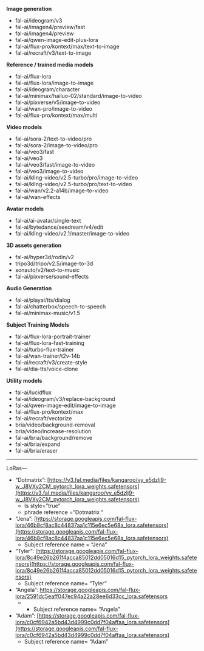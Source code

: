 ****Image generation****

- fal-ai/ideogram/v3
- fal-ai/imagen4/preview/fast
- fal-ai/imagen4/preview
- fal-ai/qwen-image-edit-plus-lora
- fal-ai/flux-pro/kontext/max/text-to-image
- fal-ai/recraft/v3/text-to-image

****Reference / trained media models****

- fal-ai/flux-lora
- fal-ai/flux-lora/image-to-image
- fal-ai/ideogram/character
- fal-ai/minimax/hailuo-02/standard/image-to-video
- fal-ai/pixverse/v5/image-to-video
- fal-ai/wan-pro/image-to-video
- fal-ai/flux-pro/kontext/max/multi

****Video models****

- fal-ai/sora-2/text-to-video/pro
- fal-ai/sora-2/image-to-video/pro
- fal-ai/veo3/fast
- fal-ai/veo3
- fal-ai/veo3/fast/image-to-video
- fal-ai/veo3/image-to-video
- fal-ai/kling-video/v2.5-turbo/pro/image-to-video
- fal-ai/kling-video/v2.5-turbo/pro/text-to-video
- fal-ai/wan/v2.2-a14b/image-to-video
- fal-ai/wan-effects

****Avatar models****

- fal-ai/ai-avatar/single-text
- fal-ai/bytedance/seedream/v4/edit
- fal-ai/kling-video/v2.1/master/image-to-video

****3D assets generation****

- fal-ai/hyper3d/rodin/v2
- tripo3d/tripo/v2.5/image-to-3d
- sonauto/v2/text-to-music
- fal-ai/pixverse/sound-effects

****Audio Generation****

- fal-ai/playai/tts/dialog
- fal-ai/chatterbox/speech-to-speech
- fal-ai/minimax-music/v1.5

****Subject Training Models****

- fal-ai/flux-lora-portrait-trainer
- fal-ai/flux-lora-fast-training
- fal-ai/turbo-flux-trainer
- fal-ai/wan-trainer/t2v-14b
- fal-ai/recraft/v3/create-style
- fal-ai/dia-tts/voice-clone

****Utility models****

- fal-ai/lucidflux
- fal-ai/ideogram/v3/replace-background
- fal-ai/qwen-image-edit/image-to-image
- fal-ai/flux-pro/kontext/max
- fal-ai/recraft/vectorize
- bria/video/background-removal
- bria/video/increase-resolution
- fal-ai/bria/background/remove
- fal-ai/bria/expand
- fal-ai/bria/eraser

---

LoRas—

- “Dotmatrix”: [https://v3.fal.media/files/kangaroo/vy_e5dzlj9-w_J8VXy2CM_pytorch_lora_weights.safetensors](https://v3.fal.media/files/kangaroo/vy_e5dzlj9-w_J8VXy2CM_pytorch_lora_weights.safetensors)
  - Is style=”true”
  - phrade reference =”Dotmatrix “
- “Jena”: [https://storage.googleapis.com/fal-flux-lora/46b8cf8ac8c44837aa1c115e6ec5e68a_lora.safetensors](https://storage.googleapis.com/fal-flux-lora/46b8cf8ac8c44837aa1c115e6ec5e68a_lora.safetensors)
  - Subject reference name = “Jena”
- “Tyler”: [https://storage.googleapis.com/fal-flux-lora/8c49e26b261f4acca85012dd05016d15_pytorch_lora_weights.safetensors](https://storage.googleapis.com/fal-flux-lora/8c49e26b261f4acca85012dd05016d15_pytorch_lora_weights.safetensors)
  - Subject reference name= “Tyler”
- “Angela”: https://storage.googleapis.com/fal-flux-lora/2591dc5eaff047ec94a22a28ee6d33cc_lora.safetensors
  - - Subject reference name= “Angela”
- “Adam”: [https://storage.googleapis.com/fal-flux-lora/c0cf6942a5bd43d4999c0dd7f04affaa_lora.safetensors](https://storage.googleapis.com/fal-flux-lora/c0cf6942a5bd43d4999c0dd7f04affaa_lora.safetensors)
  - Subject reference name= “Adam”
